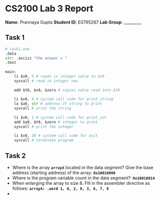 # CS2100 Lab 3 Report
**Name**: Prannaya Gupta
**Student ID**: E0795267
**Lab Group**: _________

## Task 1

```python
# task1.asm  
.data  
str: .asciiz "the answer = "  
.text  
  
main:  
	li $v0, 5 # reads in integer value to $v0  
	syscall # read in integer now  
  
	add $t0, $v0, $zero # copies value read into $t0  
  
	li $v0, 4 # system call code for print_string  
	la $a0, str # address of string to print  
	syscall # print the string  
  
	li $v0, 1 # system call code for print_int  
	add $a0, $t0, $zero # integer to print  
	syscall # print the integer  
	  
	li $v0, 10 # system call code for exit  
	syscall # terminate program
```

## Task 2
- Where is the array **`arrayA`** located in the data segment? Give the base address (starting address) of the array: **`0x10010000`**
- Where is the program variable count in the data segment?: **`0x10010014`**
- When enlarging the array to size 8. FIll in the assembler directive as follows: **`arrayA: .word 1, 0, 2, 0, 3, 6, 7, 8`**
- 

